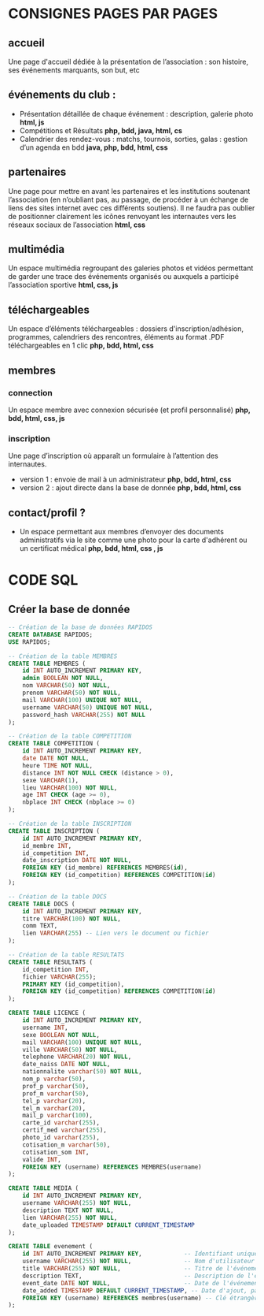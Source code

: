 # CONSIGNES PAGES PAR PAGES 

## accueil
Une page d'accueil dédiée à la présentation de l’association : son histoire, ses événements marquants, son but, etc 

## événements du club :
- Présentation détaillée de chaque événement : description, galerie photo **html, js**
- Compétitions et Résultats **php, bdd, java, html, cs**
- Calendrier des rendez-vous : matchs, tournois, sorties, galas : gestion d’un agenda en bdd **java, php, bdd, html, css**

## partenaires
Une page pour mettre en avant les partenaires et les institutions soutenant l’association (en n’oubliant pas, au passage, de procéder à un échange de liens des sites internet avec ces différents soutiens). Il ne faudra pas oublier de positionner clairement les icônes renvoyant les internautes vers les réseaux sociaux de l’association **html, css**

## multimédia 
Un espace multimédia regroupant des galeries photos et vidéos permettant de garder une trace des événements organisés ou auxquels a participé l’association sportive **html, css, js**

## téléchargeables
Un espace d’éléments téléchargeables : dossiers d'inscription/adhésion, programmes, calendriers des rencontres, éléments au format .PDF téléchargeables en 1 clic **php, bdd, html, css**

## membres

### connection
Un espace membre avec connexion sécurisée (et profil personnalisé) **php, bdd, html, css, js**

### inscription
Une page d’inscription où apparaît un formulaire à l’attention des internautes.
- version 1 : envoie de mail à un administrateur **php, bdd, html, css**
- version 2 : ajout directe dans la base de donnée **php, bdd, html, css**

## contact/profil ?
- Un espace permettant aux membres d’envoyer des documents administratifs via le site comme une photo pour la carte d'adhérent ou un certificat médical **php, bdd, html, css , js**

# CODE SQL
## Créer la base de donnée 

```sql
-- Création de la base de données RAPIDOS
CREATE DATABASE RAPIDOS;
USE RAPIDOS;

-- Création de la table MEMBRES
CREATE TABLE MEMBRES (
    id INT AUTO_INCREMENT PRIMARY KEY,
    admin BOOLEAN NOT NULL,
    nom VARCHAR(50) NOT NULL,
    prenom VARCHAR(50) NOT NULL,
    mail VARCHAR(100) UNIQUE NOT NULL,
    username VARCHAR(50) UNIQUE NOT NULL,
    password_hash VARCHAR(255) NOT NULL 
);

-- Création de la table COMPETITION
CREATE TABLE COMPETITION (
    id INT AUTO_INCREMENT PRIMARY KEY,
    date DATE NOT NULL,
    heure TIME NOT NULL,
    distance INT NOT NULL CHECK (distance > 0),
    sexe VARCHAR(1),
    lieu VARCHAR(100) NOT NULL,
    age INT CHECK (age >= 0),
    nbplace INT CHECK (nbplace >= 0)
);

-- Création de la table INSCRIPTION
CREATE TABLE INSCRIPTION (
    id INT AUTO_INCREMENT PRIMARY KEY,
    id_membre INT,
    id_competition INT,
    date_inscription DATE NOT NULL,
    FOREIGN KEY (id_membre) REFERENCES MEMBRES(id),
    FOREIGN KEY (id_competition) REFERENCES COMPETITION(id)
);

-- Création de la table DOCS
CREATE TABLE DOCS (
    id INT AUTO_INCREMENT PRIMARY KEY,
    titre VARCHAR(100) NOT NULL,
    comm TEXT,
    lien VARCHAR(255) -- Lien vers le document ou fichier
);

-- Création de la table RESULTATS
CREATE TABLE RESULTATS (
    id_competition INT,
    fichier VARCHAR(255);
    PRIMARY KEY (id_competition),
    FOREIGN KEY (id_competition) REFERENCES COMPETITION(id)
);

CREATE TABLE LICENCE (
    id INT AUTO_INCREMENT PRIMARY KEY,
    username INT,
    sexe BOOLEAN NOT NULL,
    mail VARCHAR(100) UNIQUE NOT NULL,
    ville VARCHAR(50) NOT NULL,
    telephone VARCHAR(20) NOT NULL,
    date_naiss DATE NOT NULL,
    nationnalite varchar(50) NOT NULL,
    nom_p varchar(50),
    prof_p varchar(50),
    prof_m varchar(50),
    tel_p varchar(20),
    tel_m varchar(20),
    mail_p varchar(100),
    carte_id varchar(255),
    certif_med varchar(255),
    photo_id varchar(255),
    cotisation_m varchar(50),
    cotisation_som INT,
    valide INT,
    FOREIGN KEY (username) REFERENCES MEMBRES(username)
);

CREATE TABLE MEDIA (
    id INT AUTO_INCREMENT PRIMARY KEY,
    username VARCHAR(255) NOT NULL,
    description TEXT NOT NULL,
    lien VARCHAR(255) NOT NULL,
    date_uploaded TIMESTAMP DEFAULT CURRENT_TIMESTAMP
);

CREATE TABLE evenement (
    id INT AUTO_INCREMENT PRIMARY KEY,            -- Identifiant unique pour chaque événement
    username VARCHAR(255) NOT NULL,               -- Nom d'utilisateur lié à membres.username
    title VARCHAR(255) NOT NULL,                  -- Titre de l'événement
    description TEXT,                             -- Description de l'événement
    event_date DATE NOT NULL,                     -- Date de l'événement
    date_added TIMESTAMP DEFAULT CURRENT_TIMESTAMP, -- Date d'ajout, par défaut la date/heure actuelle
    FOREIGN KEY (username) REFERENCES membres(username) -- Clé étrangère vers membres.username
);
```